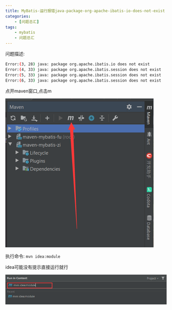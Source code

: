 ```yaml
---
title: MyBatis-运行报错java-package-org-apache-ibatis-io-does-not-exist
categories:
    - [问题总汇]
tags:
    - mybatis
    - 问题总汇
---
```


问题描述:

```bash
Error:(3, 28) java: package org.apache.ibatis.io does not exist
Error:(4, 33) java: package org.apache.ibatis.session does not exist
Error:(5, 33) java: package org.apache.ibatis.session does not exist
Error:(6, 33) java: package org.apache.ibatis.session does not exist
```

点开maven窗口,点击m

![image_2023-02-14-16-53-03](https://raw.githubusercontent.com/PigPigLetsGo/imeages/master/image_2023-02-14-16-53-03.png)

执行命令: `mvn idea:module` 

idea可能没有提示直接运行就行

![image_2023-02-14-16-54-02](https://raw.githubusercontent.com/PigPigLetsGo/imeages/master/image_2023-02-14-16-54-02.png)
